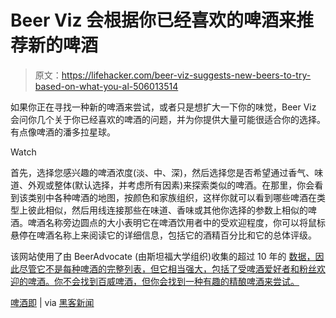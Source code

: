 # Beer Viz 会根据你已经喜欢的啤酒来推荐新的啤酒

> 原文：<https://lifehacker.com/beer-viz-suggests-new-beers-to-try-based-on-what-you-al-506013514>

如果你正在寻找一种新的啤酒来尝试，或者只是想扩大一下你的味觉，Beer Viz 会问你几个关于你已经喜欢的啤酒的问题，并为你提供大量可能很适合你的选择。有点像啤酒的潘多拉星球。

Watch

首先，选择您感兴趣的啤酒浓度(淡、中、深)，然后选择您是否希望通过香气、味道、外观或整体(默认选择，并考虑所有因素)来探索类似的啤酒。在那里，你会看到该类别中各种啤酒的地图，按颜色和家族组织，这样你就可以看到哪些啤酒在类型上彼此相似，然后用线连接那些在味道、香味或其他你选择的参数上相似的啤酒。啤酒名称旁边圆点的大小表明它在啤酒饮用者中的受欢迎程度，你可以将鼠标悬停在啤酒名称上来阅读它的详细信息，包括它的酒精百分比和它的总体评级。

该网站使用了由 BeerAdvocate (由斯坦福大学组织)收集的超过 10 年的 [数据，因此尽管它不是每种啤酒的完整列表，但它相当强大，包括了受啤酒爱好者和粉丝欢迎的啤酒。你不会找到百威啤酒，但你会找到一种有趣的精酿啤酒来尝试。](http://snap.stanford.edu/data/web-BeerAdvocate.html)

[啤酒即](http://seekshreyas.github.io/beerviz/) | via [黑客新闻](https://news.ycombinator.com/item?id=5688048)
